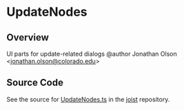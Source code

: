 # UpdateNodes

## Overview

UI parts for update-related dialogs
@author Jonathan Olson &lt;jonathan.olson@colorado.edu&gt;



## Source Code

See the source for [UpdateNodes.ts](https://github.com/phetsims/joist/blob/main/js/UpdateNodes.ts) in the [joist](https://github.com/phetsims/joist) repository.
